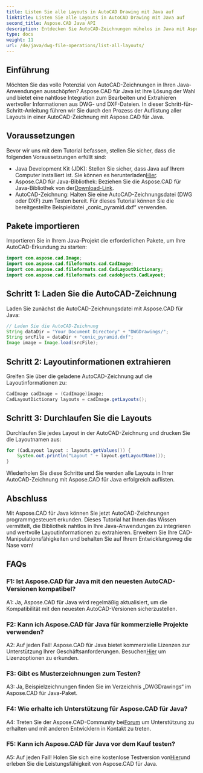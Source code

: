 ```yaml
---
title: Listen Sie alle Layouts in AutoCAD Drawing mit Java auf
linktitle: Listen Sie alle Layouts in AutoCAD Drawing mit Java auf
second_title: Aspose.CAD Java API
description: Entdecken Sie AutoCAD-Zeichnungen mühelos in Java mit Aspose.CAD. Listen Sie alle Layouts auf und extrahieren Sie wertvolle Informationen. Jetzt herunterladen für eine nahtlose Integration!
type: docs
weight: 11
url: /de/java/dwg-file-operations/list-all-layouts/
---
```

## Einführung

Möchten Sie das volle Potenzial von AutoCAD-Zeichnungen in Ihren Java-Anwendungen ausschöpfen? Aspose.CAD für Java ist Ihre Lösung der Wahl und bietet eine nahtlose Integration zum Bearbeiten und Extrahieren wertvoller Informationen aus DWG- und DXF-Dateien. In dieser Schritt-für-Schritt-Anleitung führen wir Sie durch den Prozess der Auflistung aller Layouts in einer AutoCAD-Zeichnung mit Aspose.CAD für Java.

## Voraussetzungen

Bevor wir uns mit dem Tutorial befassen, stellen Sie sicher, dass die folgenden Voraussetzungen erfüllt sind:
- Java Development Kit (JDK): Stellen Sie sicher, dass Java auf Ihrem Computer installiert ist. Sie können es herunterladen[Hier](https://www.oracle.com/java/technologies/javase-downloads.html).
-  Aspose.CAD für Java-Bibliothek: Beziehen Sie die Aspose.CAD für Java-Bibliothek von der[Download-Link](https://releases.aspose.com/cad/java/).
- AutoCAD-Zeichnung: Halten Sie eine AutoCAD-Zeichnungsdatei (DWG oder DXF) zum Testen bereit. Für dieses Tutorial können Sie die bereitgestellte Beispieldatei „conic_pyramid.dxf“ verwenden.

## Pakete importieren

Importieren Sie in Ihrem Java-Projekt die erforderlichen Pakete, um Ihre AutoCAD-Erkundung zu starten:

```java
import com.aspose.cad.Image;
import com.aspose.cad.fileformats.cad.CadImage;
import com.aspose.cad.fileformats.cad.CadLayoutDictionary;
import com.aspose.cad.fileformats.cad.cadobjects.CadLayout;
```

## Schritt 1: Laden Sie die AutoCAD-Zeichnung

Laden Sie zunächst die AutoCAD-Zeichnungsdatei mit Aspose.CAD für Java:

```java
// Laden Sie die AutoCAD-Zeichnung
String dataDir = "Your Document Directory" + "DWGDrawings/";
String srcFile = dataDir + "conic_pyramid.dxf";
Image image = Image.load(srcFile);
```

## Schritt 2: Layoutinformationen extrahieren

Greifen Sie über die geladene AutoCAD-Zeichnung auf die Layoutinformationen zu:

```java
CadImage cadImage = (CadImage)image;
CadLayoutDictionary layouts = cadImage.getLayouts();
```

## Schritt 3: Durchlaufen Sie die Layouts

Durchlaufen Sie jedes Layout in der AutoCAD-Zeichnung und drucken Sie die Layoutnamen aus:

```java
for (CadLayout layout : layouts.getValues()) {
    System.out.println("Layout " + layout.getLayoutName());
}
```

Wiederholen Sie diese Schritte und Sie werden alle Layouts in Ihrer AutoCAD-Zeichnung mit Aspose.CAD für Java erfolgreich auflisten.

## Abschluss

Mit Aspose.CAD für Java können Sie jetzt AutoCAD-Zeichnungen programmgesteuert erkunden. Dieses Tutorial hat Ihnen das Wissen vermittelt, die Bibliothek nahtlos in Ihre Java-Anwendungen zu integrieren und wertvolle Layoutinformationen zu extrahieren. Erweitern Sie Ihre CAD-Manipulationsfähigkeiten und behalten Sie auf Ihrem Entwicklungsweg die Nase vorn!

## FAQs

### F1: Ist Aspose.CAD für Java mit den neuesten AutoCAD-Versionen kompatibel?

A1: Ja, Aspose.CAD für Java wird regelmäßig aktualisiert, um die Kompatibilität mit den neuesten AutoCAD-Versionen sicherzustellen.

### F2: Kann ich Aspose.CAD für Java für kommerzielle Projekte verwenden?

 A2: Auf jeden Fall! Aspose.CAD für Java bietet kommerzielle Lizenzen zur Unterstützung Ihrer Geschäftsanforderungen. Besuchen[Hier](https://purchase.aspose.com/buy) um Lizenzoptionen zu erkunden.

### F3: Gibt es Musterzeichnungen zum Testen?

A3: Ja, Beispielzeichnungen finden Sie im Verzeichnis „DWGDrawings“ im Aspose.CAD für Java-Paket.

### F4: Wie erhalte ich Unterstützung für Aspose.CAD für Java?

 A4: Treten Sie der Aspose.CAD-Community bei[Forum](https://forum.aspose.com/c/cad/19) um Unterstützung zu erhalten und mit anderen Entwicklern in Kontakt zu treten.

### F5: Kann ich Aspose.CAD für Java vor dem Kauf testen?

 A5: Auf jeden Fall! Holen Sie sich eine kostenlose Testversion von[Hier](https://releases.aspose.com/)und erleben Sie die Leistungsfähigkeit von Aspose.CAD für Java.
